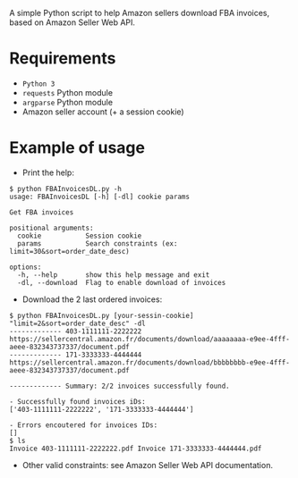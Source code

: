 A simple Python script to help Amazon sellers download FBA invoices, based on Amazon Seller Web API.

# Requirements

* `Python 3`
* `requests` Python module
* `argparse` Python module
* Amazon seller account (+ a session cookie)

# Example of usage

* Print the help:
```
$ python FBAInvoicesDL.py -h
usage: FBAInvoicesDL [-h] [-dl] cookie params

Get FBA invoices

positional arguments:
  cookie           Session cookie
  params           Search constraints (ex: limit=30&sort=order_date_desc)

options:
  -h, --help       show this help message and exit
  -dl, --download  Flag to enable download of invoices
```

* Download the 2 last ordered invoices:
```
$ python FBAInvoicesDL.py [your-sessin-cookie] "limit=2&sort=order_date_desc" -dl
------------- 403-1111111-2222222
https://sellercentral.amazon.fr/documents/download/aaaaaaaa-e9ee-4fff-aeee-832343737337/document.pdf
------------- 171-3333333-4444444
https://sellercentral.amazon.fr/documents/download/bbbbbbbb-e9ee-4fff-aeee-832343737337/document.pdf

------------- Summary: 2/2 invoices successfully found.

- Successfully found invoices iDs:
['403-1111111-2222222', '171-3333333-4444444']

- Errors encoutered for invoices IDs:
[]
$ ls
Invoice 403-1111111-2222222.pdf Invoice 171-3333333-4444444.pdf
```
* Other valid constraints: see Amazon Seller Web API documentation.
